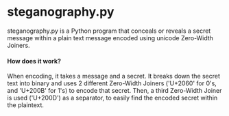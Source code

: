 # steganography.py
steganography.py is a Python program that conceals or reveals a secret message within a plain text message encoded using unicode Zero-Width Joiners. 


#### How does it work?
When encoding, it takes a message and a secret. It breaks down the secret text into binary and uses 2 different Zero-Width Joiners ('U+2060' for 0's, and 'U+200B' for 1's) to encode that secret. Then, a third Zero-Width Joiner is used ('U+200D') as a separator, to easily find the encoded secret within the plaintext.
